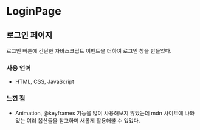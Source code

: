 # LoginPage

## 로그인 페이지

로그인 버튼에 간단한 자바스크립트 이벤트을 더하여 로그인 창을 만들었다.

### 사용 언어

- HTML, CSS, JavaScript

### 느낀 점

- Animation, @keyframes 기능을 많이 사용해보지 않았는데 mdn 사이트에 나와있는 여러 옵션들을 참고하며 새롭게 활용해볼 수 있었다.
